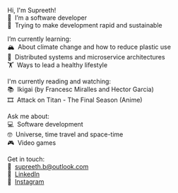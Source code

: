 Hi, I'm Supreeth!  
🔭&nbsp; I’m a software developer  
🌈&nbsp;  Trying to make development rapid and sustainable  
  
I’m currently learning:  
🏔️&nbsp;  About climate change and how to reduce plastic use   
🚀&nbsp;  Distributed systems and microservice architectures  
🏋️&nbsp;  Ways to lead a healthy lifestyle  

I'm currently reading and watching:  
📚&nbsp;  Ikigai (by Francesc Miralles and Hector Garcia)  
🎞️&nbsp;  Attack on Titan - The Final Season (Anime)  

Ask me about:  
💻&nbsp;  Software development  
🤓&nbsp;  Universe, time travel and space-time  
🎮&nbsp;  Video games  
  
Get in touch:  
💌&nbsp;  supreeth.b@outlook.com    
💼&nbsp;  [LinkedIn](https://www.linkedin.com/in/supreeth-b/)    
📸&nbsp;  [Instagram](https://www.instagram.com/iam.supreeth/)    
